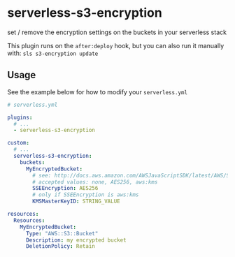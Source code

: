 # serverless-s3-encryption

set / remove the encryption settings on the buckets in your serverless stack

This plugin runs on the `after:deploy` hook, but you can also run it manually with: `sls s3-encryption update`

## Usage

See the example below for how to modify your `serverless.yml`

```yaml
# serverless.yml

plugins:
  # ...
  - serverless-s3-encryption

custom:
  # ...
  serverless-s3-encryption:
    buckets:
      MyEncryptedBucket:
        # see: http://docs.aws.amazon.com/AWSJavaScriptSDK/latest/AWS/S3.html#putBucketEncryption-property
        # accepted values: none, AES256, aws:kms
        SSEEncryption: AES256
        # only if SSEEncryption is aws:kms
        KMSMasterKeyID: STRING_VALUE 

resources:
  Resources:
    MyEncryptedBucket:
      Type: "AWS::S3::Bucket"
      Description: my encrypted bucket
      DeletionPolicy: Retain
```
